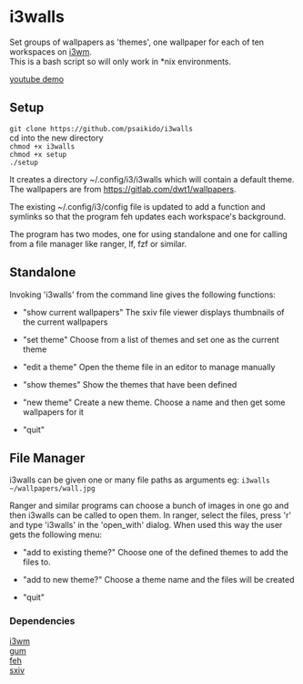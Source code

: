 # i3walls

Set groups of wallpapers as 'themes', one wallpaper for each of ten workspaces on [i3wm](https://i3wm.org/).  
This is a bash script so will only work in *nix environments.  

[youtube demo](https://youtu.be/4TBYd8TkRoY)

## Setup

`git clone https://github.com/psaikido/i3walls`  
cd into the new directory  
`chmod +x i3walls`  
`chmod +x setup`  
`./setup`

It creates a directory ~/.config/i3/i3walls which will contain a default theme. The wallpapers are from https://gitlab.com/dwt1/wallpapers.  

The existing ~/.config/i3/config file is updated to add a function and symlinks so that the program feh updates each workspace's background.

The program has two modes, one for using standalone and one for calling from a file manager like ranger, lf, fzf or similar.

## Standalone

Invoking 'i3walls' from the command line gives the following functions:

- "show current wallpapers"
	The sxiv file viewer displays thumbnails of the current wallpapers

- "set theme"
	Choose from a list of themes and set one as the current theme

- "edit a theme"
	Open the theme file in an editor to manage manually

- "show themes"
	Show the themes that have been defined

- "new theme"
	Create a new theme. Choose a name and then get some wallpapers for it

- "quit"

## File Manager

i3walls can be given one or many file paths as arguments eg: 
	`i3walls ~/wallpapers/wall.jpg`

Ranger and similar programs can choose a bunch of images in one go and then i3walls can be called to open them. In ranger, select the files, press 'r' and type 'i3walls' in the 'open_with' dialog. When used this way the user gets the following menu:

- "add to existing theme?"
	Choose one of the defined themes to add the files to.

- "add to new theme?"
	Choose a theme name and the files will be created

- "quit"


### Dependencies

[i3wm](https://i3wm.org/)  
[gum](https://github.com/charmbracelet/gum)  
[feh](https://wiki.archlinux.org/title/Feh)  
[sxiv](https://wiki.archlinux.org/title/Sxiv)

